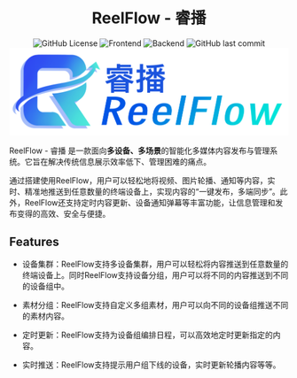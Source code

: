 <div align="center">
    <h1>
        ReelFlow - 睿播
    </h1>
    <img alt="GitHub License" src="https://img.shields.io/github/license/dingdinglz/ReelFlow">
    <img alt="Frontend" src="https://img.shields.io/badge/Nuxt-4.1-brightgreen?logo=nuxt">
    <img alt="Backend" src="https://img.shields.io/badge/Go-1.23.1-blue?logo=go">
    <img alt="GitHub last commit" src="https://img.shields.io/github/last-commit/dingdinglz/ReelFlow">
    <br />
    <img src="image/logo.png" alt="ReelFlow Logo"/>
</div>

ReelFlow - 睿播 是一款面向**多设备、多场景**的智能化多媒体内容发布与管理系统。它旨在解决传统信息展示效率低下、管理困难的痛点。 

通过搭建使用ReelFlow，用户可以轻松地将视频、图片轮播、通知等内容，实时、精准地推送到任意数量的终端设备上，实现内容的“一键发布，多端同步”。此外，ReelFlow还支持定时内容更新、设备通知弹幕等丰富功能，让信息管理和发布变得的高效、安全与便捷。 

## Features

- 设备集群：ReelFlow支持多设备集群，用户可以轻松将内容推送到任意数量的终端设备上。同时ReelFlow支持设备分组，用户可以将不同的内容推送到不同的设备组中。

- 素材分组：ReelFlow支持自定义多组素材，用户可以向不同的设备组推送不同的素材内容。

- 定时更新：ReelFlow支持为设备组编排日程，可以高效地定时更新指定的内容。

- 实时推送：ReelFlow支持提示用户组下线的设备，实时更新轮播内容等等。
